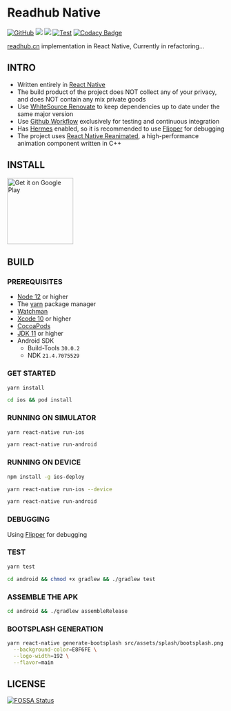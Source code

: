 # Readhub Native

[![GitHub](https://img.shields.io/github/license/shensven/Readhubn)](./LICENSE)
[![](https://img.shields.io/github/package-json/dependency-version/shensven/Readhubn/react-native)](./package.json)
[![](https://img.shields.io/github/package-json/dependency-version/shensven/Readhubn/react)](./package.json)
[![Test](https://github.com/shensven/Readhubn/actions/workflows/next.yml/badge.svg?branch=next)](https://github.com/shensven/Readhubn/actions/workflows/next.yml)
[![Codacy Badge](https://api.codacy.com/project/badge/Grade/dbb74998402143fabf05c354f0984b32)](https://app.codacy.com/gh/shensven/Readhubn?utm_source=github.com&utm_medium=referral&utm_content=shensven/Readhubn&utm_campaign=Badge_Grade_Settings)

[readhub.cn](https://readhub.cn) implementation in React Native, Currently in refactoring...

## INTRO

- Written entirely in [React Native](https://reactnative.dev)
- The build product of the project does NOT collect any of your privacy, and does NOT contain any mix private goods
- Use [WhiteSource Renovate](https://www.whitesourcesoftware.com/free-developer-tools/renovate) to keep dependencies up to date under the same major version
- Use [Github Workflow](https://github.com/shensven/Readhubn/actions) exclusively for testing and continuous integration
- Has [Hermes](https://hermesengine.dev) enabled, so it is recommended to use [Flipper](https://fbflipper.com) for debugging
- The project uses [React Native Reanimated](https://docs.swmansion.com/react-native-reanimated), a high-performance animation component written in C++

## INSTALL

<a href='https://play.google.com/store/apps/details?id=com.shensven.readhubn'><img width="153" alt='Get it on Google Play' src='https://play.google.com/intl/en_us/badges/static/images/badges/en_badge_web_generic.png'/></a>

## BUILD

### PREREQUISITES

- [Node 12](https://nodejs.org) or higher
- The [yarn](https://yarnpkg.com/getting-started/install) package manager
- [Watchman](https://formulae.brew.sh/formula/watchman)
- [Xcode 10](https://developer.apple.com/xcode/resources) or higher
- [CocoaPods](https://guides.cocoapods.org/using/getting-started.html)
- [JDK 11](https://formulae.brew.sh/formula/openjdk@11) or higher
- Android SDK
  - Build-Tools `30.0.2`
  - NDK `21.4.7075529`

### GET STARTED

```sh
yarn install
```

```sh
cd ios && pod install
```

### RUNNING ON SIMULATOR

```sh
yarn react-native run-ios
```

```sh
yarn react-native run-android
```

### RUNNING ON DEVICE

```sh
npm install -g ios-deploy
```
```sh
yarn react-native run-ios --device
```

```sh
yarn react-native run-android
```

### DEBUGGING

Using [Flipper](https://fbflipper.com/) for debugging

### TEST

```sh
yarn test
```

```sh
cd android && chmod +x gradlew && ./gradlew test
```

### ASSEMBLE THE APK

```sh
cd android && ./gradlew assembleRelease
```

### BOOTSPLASH GENERATION

```sh
yarn react-native generate-bootsplash src/assets/splash/bootsplash.png \
  --background-color=E8F6FE \
  --logo-width=192 \
  --flavor=main
```

## LICENSE

[![FOSSA Status](https://app.fossa.com/api/projects/git%2Bgithub.com%2Fshensven%2FReadhubn.svg?type=large)](https://app.fossa.com/projects/git%2Bgithub.com%2Fshensven%2FReadhubn?ref=badge_large)
